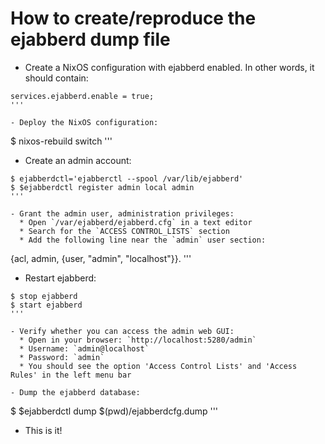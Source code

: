 How to create/reproduce the ejabberd dump file
==============================================
- Create a NixOS configuration with ejabberd enabled. In other words, it should contain:

```
services.ejabberd.enable = true;
'''

- Deploy the NixOS configuration:

```
$ nixos-rebuild switch
'''

- Create an admin account:

```
$ ejabberdctl='ejabberctl --spool /var/lib/ejabberd'
$ $ejabberdctl register admin local admin
'''

- Grant the admin user, administration privileges:
  * Open `/var/ejabberd/ejabberd.cfg` in a text editor
  * Search for the `ACCESS CONTROL_LISTS` section
  * Add the following line near the `admin` user section:

```
{acl, admin, {user, "admin", "localhost"}}.
'''

- Restart ejabberd:

```
$ stop ejabberd
$ start ejabberd
'''

- Verify whether you can access the admin web GUI:
  * Open in your browser: `http://localhost:5280/admin`
  * Username: `admin@localhost`
  * Password: `admin`
  * You should see the option 'Access Control Lists' and 'Access Rules' in the left menu bar

- Dump the ejabberd database:

```
$ $ejabberdctl dump $(pwd)/ejabberdcfg.dump
'''

- This is it!
